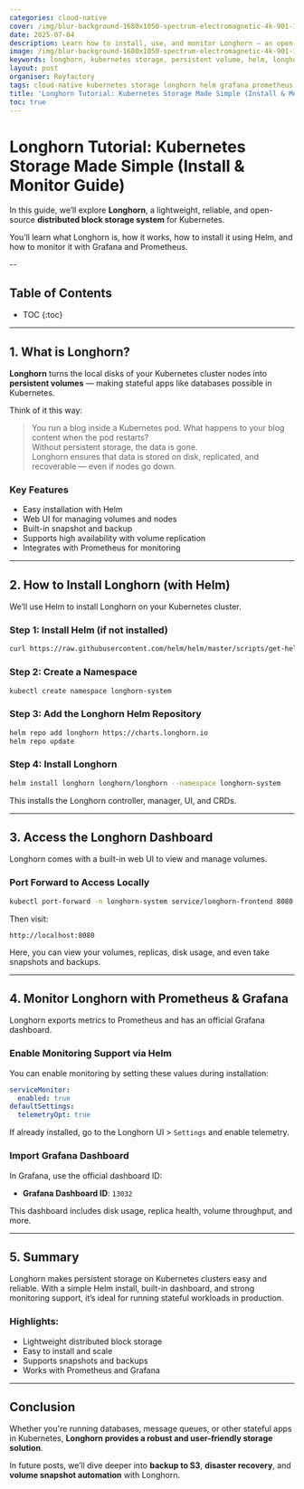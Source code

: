 ```yaml
---
categories: cloud-native
cover: /img/blur-background-1680x1050-spectrum-electromagnetic-4k-901-1.jpg
date: 2025-07-04
description: Learn how to install, use, and monitor Longhorn — an open-source distributed block storage system for Kubernetes. Easy setup with Helm, built-in dashboard access, and Prometheus integration.
image: /img/blur-background-1680x1050-spectrum-electromagnetic-4k-901-1.jpg
keywords: longhorn, kubernetes storage, persistent volume, helm, longhorn monitoring, grafana, prometheus, cloud native, block storage
layout: post
organiser: Royfactory
tags: cloud-native kubernetes storage longhorn helm grafana prometheus persistent-volume
title: 'Longhorn Tutorial: Kubernetes Storage Made Simple (Install & Monitor Guide)'
toc: true
---
```


# Longhorn Tutorial: Kubernetes Storage Made Simple (Install & Monitor Guide)

In this guide, we’ll explore **Longhorn**, a lightweight, reliable, and open-source **distributed block storage system** for Kubernetes.

You’ll learn what Longhorn is, how it works, how to install it using Helm, and how to monitor it with Grafana and Prometheus.

--
## Table of Contents

* TOC
{:toc}

---


## 1. What is Longhorn?

**Longhorn** turns the local disks of your Kubernetes cluster nodes into **persistent volumes** — making stateful apps like databases possible in Kubernetes.

Think of it this way:

> You run a blog inside a Kubernetes pod. What happens to your blog content when the pod restarts?  
> Without persistent storage, the data is gone.  
> Longhorn ensures that data is stored on disk, replicated, and recoverable — even if nodes go down.

### Key Features

- Easy installation with Helm
- Web UI for managing volumes and nodes
- Built-in snapshot and backup
- Supports high availability with volume replication
- Integrates with Prometheus for monitoring

---

## 2. How to Install Longhorn (with Helm)

We’ll use Helm to install Longhorn on your Kubernetes cluster.

### Step 1: Install Helm (if not installed)

```bash
curl https://raw.githubusercontent.com/helm/helm/master/scripts/get-helm-3 | bash
````

### Step 2: Create a Namespace

```bash
kubectl create namespace longhorn-system
```

### Step 3: Add the Longhorn Helm Repository

```bash
helm repo add longhorn https://charts.longhorn.io
helm repo update
```

### Step 4: Install Longhorn

```bash
helm install longhorn longhorn/longhorn --namespace longhorn-system
```

This installs the Longhorn controller, manager, UI, and CRDs.

---

## 3. Access the Longhorn Dashboard

Longhorn comes with a built-in web UI to view and manage volumes.

### Port Forward to Access Locally

```bash
kubectl port-forward -n longhorn-system service/longhorn-frontend 8080:80
```

Then visit:

```
http://localhost:8080
```

Here, you can view your volumes, replicas, disk usage, and even take snapshots and backups.

---

## 4. Monitor Longhorn with Prometheus & Grafana

Longhorn exports metrics to Prometheus and has an official Grafana dashboard.

### Enable Monitoring Support via Helm

You can enable monitoring by setting these values during installation:

```yaml
serviceMonitor:
  enabled: true
defaultSettings:
  telemetryOpt: true
```

If already installed, go to the Longhorn UI > `Settings` and enable telemetry.

### Import Grafana Dashboard

In Grafana, use the official dashboard ID:

* **Grafana Dashboard ID**: `13032`

This dashboard includes disk usage, replica health, volume throughput, and more.

---

## 5. Summary

Longhorn makes persistent storage on Kubernetes clusters easy and reliable. With a simple Helm install, built-in dashboard, and strong monitoring support, it’s ideal for running stateful workloads in production.

### Highlights:

* Lightweight distributed block storage
* Easy to install and scale
* Supports snapshots and backups
* Works with Prometheus and Grafana

---

## Conclusion

Whether you're running databases, message queues, or other stateful apps in Kubernetes, **Longhorn provides a robust and user-friendly storage solution**.

In future posts, we’ll dive deeper into **backup to S3**, **disaster recovery**, and **volume snapshot automation** with Longhorn.

